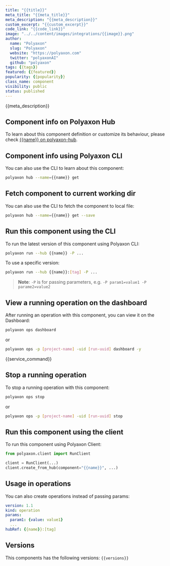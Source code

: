 ```yaml
---
title: "{{title}}"
meta_title: "{{meta_title}}"
meta_description: "{{meta_description}}"
custom_excerpt: "{{custom_excerpt}}"
code_link: "{{code_link}}"
image: "../../content/images/integrations/{{image}}.png"
author:
  name: "Polyaxon"
  slug: "Polyaxon"
  website: "https://polyaxon.com"
  twitter: "polyaxonAI"
  github: "polyaxon"
tags: {{tags}}
featured: {{featured}}
popularity: {{popularity}}
class_name: component
visibility: public
status: published
---
```


{{meta_description}}

## Component info on Polyaxon Hub

To learn about this component definition or customize its behaviour, please check [{{name}} on polyaxon-hub](https://github.com/polyaxon/polyaxon-hub/tree/master/{{name}}).

## Component info using Polyaxon CLI

You can also use the CLI to learn about this component:

```bash
polyaxon hub --name={{name}} get
```

## Fetch component to current working dir

You can also use the CLI to fetch the component to local file:

```bash
polyaxon hub --name={{name}} get --save
```

## Run this component using the CLI

To run the latest version of this component using Polyaxon CLI:

```bash
polyaxon run --hub {{name}} -P ...
```

To use a specific version:


```bash
polyaxon run --hub {{name}}:[tag] -P ...
```

> **Note**: `-P` is for passing parameters, e.g. `-P param1=value1 -P parame2=value2`


## View a running operation on the dashboard

After running an operation with this component, you can view it on the Dashboard:

```bash
polyaxon ops dashboard
```

or

```bash
polyaxon ops -p [project-name] -uid [run-uuid] dashboard -y
```

{{service_command}}
## Stop a running operation

To stop a running operation with this component:

```bash
polyaxon ops stop
```

or

```bash
polyaxon ops -p [project-name] -uid [run-uuid] stop
```

## Run this component using the client

To run this component using Polyaxon Client:

```python
from polyaxon.client import RunClient

client = RunClient(...)
client.create_from_hub(component="{{name}}", ...)
```

## Usage in operations

You can also create operations instead of passing params:

```yaml
version: 1.1
kind: operation
params:
  param1: {value: value1}
  ...
hubRef: {{name}}:[tag]
```

## Versions

This components has the following versions: `{{versions}}`
